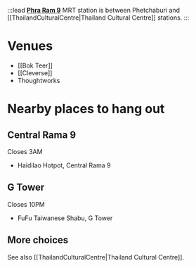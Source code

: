 :::lead
**[Phra Ram 9](https://metro.bemplc.co.th/Line-Maps?Line=1&Station=20)** MRT station is between Phetchaburi and [[ThailandCulturalCentre|Thailand Cultural Centre]] stations.
:::

# Venues

- [[Bok Teer]]
- [[Cleverse]]
- Thoughtworks

# Nearby places to hang out

## Central Rama 9

Closes 3AM

- Haidilao Hotpot, Central Rama 9

## G Tower

Closes 10PM

- FuFu Taiwanese Shabu, G Tower

## More choices

See also [[ThailandCulturalCentre|Thailand Cultural Centre]].
